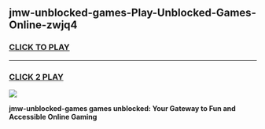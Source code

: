 
## jmw-unblocked-games-Play-Unblocked-Games-Online-zwjq4
<h3>
<a href="https://premium76.site?title=jmw-unblocked-games&ref=25A">CLICK TO PLAY</a></h3>
<hr>

<h3>
<a href="https://premium76.site?title=jmw-unblocked-games&ref=25A">CLICK 2 PLAY</a>
  
</h3>

<a href="https://premium76.site?title=jmw-unblocked-games&ref=25A"><img src="https://clearcache.store/games.png"></a>


**jmw-unblocked-games games unblocked: Your Gateway to Fun and Accessible Online Gaming**
